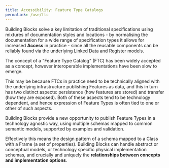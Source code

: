 ```yaml
---
title: Accessibility: Feature Type Catalogs
permalink: /use/ftc
---
```


Building Blocks solve a key limitation of traditional specifications using mixtures of documentation styles and locations - by normalising the documentation for a wide range of specification types it allows for increased **Access** in practice - since all the reusable components can be reliably found via the underlying Linked Data and Register models.

The concept of a "Feature Type Catalog" (FTC) has been widely accepted as a concept, however interoperable implementations have been slow to emerge.

This may be because FTCs in practice need to be technically aligned with the underlying infrastructure publishing Features as data, and this in turn has two distinct aspects: persistence (how features are stored) and transfer (how they are exposed). Both of these aspects tend to be technology dependent, and hence expression of Feature Types is often tied to one or other of such aspects.

Building Blocks provide a new opportunity to publish Feature Types in a technology agnostic way, using multiple schemas mapped to common semantic models, supported by examples and validation.

Effectively this means the design pattern of a schema mapped to a Class with a Frame (a set of properties). Building Blocks can handle abstract or conceptual models, or technology specific physical implementation schemas, and crucially and uniquely the **relationships between concepts and implementation options**.
